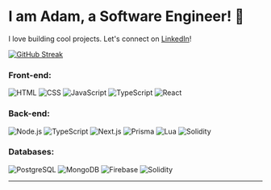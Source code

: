 # I am Adam, a Software Engineer! 🚀

I love building cool projects. Let's connect on [LinkedIn](https://www.linkedin.com/in/adam-attalla-02637313b/)!

[![GitHub Streak](https://streak-stats.demolab.com/?user=draimonox&theme=tokyonight-duo&borderradius=50)](https://git.io/streak-stats)




### Front-end:
![HTML](https://img.icons8.com/color/50/000000/html-5.png) 
![CSS](https://img.icons8.com/color/50/000000/css3.png) 
![JavaScript](https://img.icons8.com/color/50/000000/javascript.png) 
![TypeScript](https://img.icons8.com/color/50/000000/typescript.png) 
![React](https://img.icons8.com/?size=50&id=Nlsua06Gvxel&format=png&color=000000)


### Back-end:
![Node.js](https://img.icons8.com/color/50/000000/nodejs.png) ![TypeScript](https://img.icons8.com/color/50/000000/typescript.png) ![Next.js](https://img.icons8.com/color/50/000000/nextjs.png) ![Prisma](https://img.icons8.com/?size=50&id=YKKmRFS8Utmm&format=png&color=000000) ![Lua](https://img.icons8.com/?size=50&id=KppI8aNv6oQe&format=png&color=000000) ![Solidity](https://img.icons8.com/color/50/000000/solidity.png)

### Databases:
![PostgreSQL](https://img.icons8.com/color/50/000000/postgreesql.png) ![MongoDB](https://img.icons8.com/color/50/000000/mongodb.png) ![Firebase](https://img.icons8.com/color/50/000000/firebase.png) ![Solidity](https://img.icons8.com/color/50/000000/solidity.png)

---
<!--
**Draimonox/Draimonox** is a ✨ _special_ ✨ repository because its `README.md` (this file) appears on your GitHub profile.

Here are some ideas to get you started:

- 🔭 I’m currently working on ...
- 🌱 I’m currently learning ...
- 👯 I’m looking to collaborate on ...
- 🤔 I’m looking for help with ...
- 💬 Ask me about ...
- 📫 How to reach me: ...
- 😄 Pronouns: ...
- ⚡ Fun fact: ...
-->

